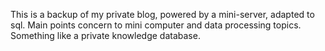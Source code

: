 This is a backup of my private blog, powered by a mini-server, adapted to sql. 
Main points concern to mini computer and data processing topics.
Something like a private knowledge database.
